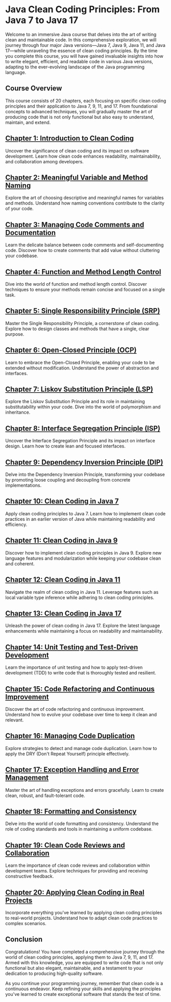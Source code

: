 # Java Clean Coding Principles: From Java 7 to Java 17

Welcome to an immersive Java course that delves into the art of writing clean and maintainable code. In this comprehensive exploration, we will journey through four major Java versions—Java 7, Java 9, Java 11, and Java 17—while unraveling the essence of clean coding principles. By the time you complete this course, you will have gained invaluable insights into how to write elegant, efficient, and readable code in various Java versions, adapting to the ever-evolving landscape of the Java programming language.

## Course Overview

This course consists of 20 chapters, each focusing on specific clean coding principles and their application to Java 7, 9, 11, and 17. From foundational concepts to advanced techniques, you will gradually master the art of producing code that is not only functional but also easy to understand, maintain, and extend.

## [**Chapter 1: Introduction to Clean Coding**](https://learn.blitzbudget.com/coding/backend/java/java-clean-coding-principles/chapter-1-introduction-to-clean-coding.json)

Uncover the significance of clean coding and its impact on software development. Learn how clean code enhances readability, maintainability, and collaboration among developers.

## [**Chapter 2: Meaningful Variable and Method Naming**](https://learn.blitzbudget.com/coding/backend/java/java-clean-coding-principles/chapter-2-meaningful-variable-and-method-naming.json)

Explore the art of choosing descriptive and meaningful names for variables and methods. Understand how naming conventions contribute to the clarity of your code.

## [**Chapter 3: Managing Code Comments and Documentation**](https://learn.blitzbudget.com/coding/backend/java/java-clean-coding-principles/chapter-3-managing-code-comments-and-documentation.json)

Learn the delicate balance between code comments and self-documenting code. Discover how to create comments that add value without cluttering your codebase.

## [**Chapter 4: Function and Method Length Control**](https://learn.blitzbudget.com/coding/backend/java/java-clean-coding-principles/chapter-4-function-and-method-length-control.json)

Dive into the world of function and method length control. Discover techniques to ensure your methods remain concise and focused on a single task.

## [**Chapter 5: Single Responsibility Principle (SRP)**](https://learn.blitzbudget.com/coding/backend/java/java-clean-coding-principles/chapter-5-single-responsibility-principle-srp.json)

Master the Single Responsibility Principle, a cornerstone of clean coding. Explore how to design classes and methods that have a single, clear purpose.

## [**Chapter 6: Open-Closed Principle (OCP)**](https://learn.blitzbudget.com/coding/backend/java/java-clean-coding-principles/chapter-6-open-closed-principle-ocp.json)

Learn to embrace the Open-Closed Principle, enabling your code to be extended without modification. Understand the power of abstraction and interfaces.

## [**Chapter 7: Liskov Substitution Principle (LSP)**](https://learn.blitzbudget.com/coding/backend/java/java-clean-coding-principles/chapter-7-liskov-substitution-principle-lsp.json)

Explore the Liskov Substitution Principle and its role in maintaining substitutability within your code. Dive into the world of polymorphism and inheritance.

## [**Chapter 8: Interface Segregation Principle (ISP)**](https://learn.blitzbudget.com/coding/backend/java/java-clean-coding-principles/chapter-8-interface-segregation-principle-isp.json)

Uncover the Interface Segregation Principle and its impact on interface design. Learn how to create lean and focused interfaces.

## [**Chapter 9: Dependency Inversion Principle (DIP)**](https://learn.blitzbudget.com/coding/backend/java/java-clean-coding-principles/chapter-9-dependency-inversion-principle-dip.json)

Delve into the Dependency Inversion Principle, transforming your codebase by promoting loose coupling and decoupling from concrete implementations.

## [**Chapter 10: Clean Coding in Java 7**](https://learn.blitzbudget.com/coding/backend/java/java-clean-coding-principles/chapter-10-clean-coding-in-java-7.json)

Apply clean coding principles to Java 7. Learn how to implement clean code practices in an earlier version of Java while maintaining readability and efficiency.

## [**Chapter 11: Clean Coding in Java 9**](https://learn.blitzbudget.com/coding/backend/java/java-clean-coding-principles/chapter-11-clean-coding-in-java-9.json)

Discover how to implement clean coding principles in Java 9. Explore new language features and modularization while keeping your codebase clean and coherent.

## [**Chapter 12: Clean Coding in Java 11**](https://learn.blitzbudget.com/coding/backend/java/java-clean-coding-principles/chapter-12-clean-coding-in-java-11.json)

Navigate the realm of clean coding in Java 11. Leverage features such as local variable type inference while adhering to clean coding principles.

## [**Chapter 13: Clean Coding in Java 17**](https://learn.blitzbudget.com/coding/backend/java/java-clean-coding-principles/chapter-13-clean-coding-in-java-17.json)

Unleash the power of clean coding in Java 17. Explore the latest language enhancements while maintaining a focus on readability and maintainability.

## [**Chapter 14: Unit Testing and Test-Driven Development**](https://learn.blitzbudget.com/coding/backend/java/java-clean-coding-principles/chapter-14-unit-testing-and-test-driven-development.json)

Learn the importance of unit testing and how to apply test-driven development (TDD) to write code that is thoroughly tested and resilient.

## [**Chapter 15: Code Refactoring and Continuous Improvement**](https://learn.blitzbudget.com/coding/backend/java/java-clean-coding-principles/chapter-15-code-refactoring-and-continuous-improvement.json)

Discover the art of code refactoring and continuous improvement. Understand how to evolve your codebase over time to keep it clean and relevant.

## [**Chapter 16: Managing Code Duplication**](https://learn.blitzbudget.com/coding/backend/java/java-clean-coding-principles/chapter-16-managing-code-duplication.json)

Explore strategies to detect and manage code duplication. Learn how to apply the DRY (Don't Repeat Yourself) principle effectively.

## [**Chapter 17: Exception Handling and Error Management**](https://learn.blitzbudget.com/coding/backend/java/java-clean-coding-principles/chapter-17-exception-handling-and-error-management.json)

Master the art of handling exceptions and errors gracefully. Learn to create clean, robust, and fault-tolerant code.

## [**Chapter 18: Formatting and Consistency**](https://learn.blitzbudget.com/coding/backend/java/java-clean-coding-principles/chapter-18-formatting-and-consistency.json)

Delve into the world of code formatting and consistency. Understand the role of coding standards and tools in maintaining a uniform codebase.

## [**Chapter 19: Clean Code Reviews and Collaboration**](https://learn.blitzbudget.com/coding/backend/java/java-clean-coding-principles/chapter-19-clean-code-reviews-and-collaboration.json)

Learn the importance of clean code reviews and collaboration within development teams. Explore techniques for providing and receiving constructive feedback.

## [**Chapter 20: Applying Clean Coding in Real Projects**](https://learn.blitzbudget.com/coding/backend/java/java-clean-coding-principles/chapter-20-applying-clean-coding-in-real-projects.json)

Incorporate everything you've learned by applying clean coding principles to real-world projects. Understand how to adapt clean code practices to complex scenarios.

## Conclusion

Congratulations! You have completed a comprehensive journey through the world of clean coding principles, applying them to Java 7, 9, 11, and 17. Armed with this knowledge, you are equipped to write code that is not only functional but also elegant, maintainable, and a testament to your dedication to producing high-quality software.

As you continue your programming journey, remember that clean code is a continuous endeavor. Keep refining your skills and applying the principles you've learned to create exceptional software that stands the test of time.